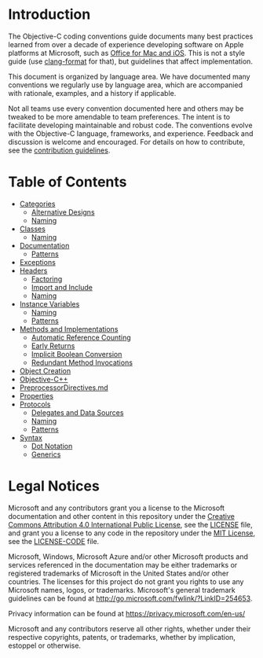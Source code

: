 # Introduction

The Objective-C coding conventions guide documents many best practices learned from over a decade of experience developing software on Apple platforms at Microsoft, such as [Office for Mac and iOS](https://products.office.com/mac). This is not a style guide (use [clang-format](https://clang.llvm.org/docs/ClangFormat.html) for that), but guidelines that affect implementation.

This document is organized by language area. We have documented many conventions we regularly use by language area, which are accompanied with rationale, examples, and a history if applicable.

Not all teams use every convention documented here and others may be tweaked to be more amendable to team preferences. The intent is to facilitate developing maintainable and robust code. The conventions evolve with the Objective-C language, frameworks, and experience. Feedback and discussion is welcome and encouraged. For details on how to contribute, see the [contribution guidelines](CONTRIBUTING.md).

# Table of Contents

* [Categories](Categories.md)
  * [Alternative Designs](Categories/AlternativeDesigns.md)
  * [Naming](Categories/Naming.md)
* [Classes](Classes.md)
  * [Naming](Classes/Naming.md)
* [Documentation](Documentation.md)
  * [Patterns](Documentation/Patterns.md)
* [Exceptions](Exceptions.md)
* [Headers](Headers.md)
  * [Factoring](Headers/Factoring.md)
  * [Import and Include](Headers/ImportAndInclude.md)
  * [Naming](Headers/Naming.md)
* [Instance Variables](InstanceVariables.md)
  * [Naming](InstanceVariables/Naming.md)
  * [Patterns](InstanceVariables/Patterns.md)
* [Methods and Implementations](MethodsAndImplementations.md)
  * [Automatic Reference Counting](MethodsAndImplementations/AutomaticReferenceCounting.md)
  * [Early Returns](MethodsAndImplementations/EarlyReturns.md)
  * [Implicit Boolean Conversion](MethodsAndImplementations/ImplicitBooleanConversion.md)
  * [Redundant Method Invocations](MethodsAndImplementations/RedundantMethodInvocations.md)
* [Object Creation](ObjectCreation.md)
* [Objective-C++](ObjectiveCpp.md)
* [PreprocessorDirectives.md](PreprocessorDirectives.md)
* [Properties](Properties.md)
* [Protocols](Protocols.md)
  * [Delegates and Data Sources](Protocols/DelegatesAndDataSources.md)
  * [Naming](Protocols/Naming.md)
  * [Patterns](Protocols/Patterns.md)
* [Syntax](Syntax.md)
  * [Dot Notation](Syntax/DotNotation.md)
  * [Generics](Syntax/Generics.md)

# Legal Notices

Microsoft and any contributors grant you a license to the Microsoft documentation and other content
in this repository under the [Creative Commons Attribution 4.0 International Public License](https://creativecommons.org/licenses/by/4.0/legalcode),
see the [LICENSE](LICENSE) file, and grant you a license to any code in the repository under the [MIT License](https://opensource.org/licenses/MIT), see the
[LICENSE-CODE](LICENSE-CODE) file.

Microsoft, Windows, Microsoft Azure and/or other Microsoft products and services referenced in the documentation
may be either trademarks or registered trademarks of Microsoft in the United States and/or other countries.
The licenses for this project do not grant you rights to use any Microsoft names, logos, or trademarks.
Microsoft's general trademark guidelines can be found at http://go.microsoft.com/fwlink/?LinkID=254653.

Privacy information can be found at https://privacy.microsoft.com/en-us/

Microsoft and any contributors reserve all other rights, whether under their respective copyrights, patents,
or trademarks, whether by implication, estoppel or otherwise.
